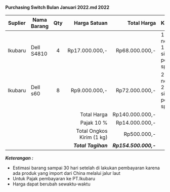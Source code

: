 **Purchasing Switch Bulan Januari 2022.md 2022**

| Suplier | Nama Barang | Qty |              Harga Satuan |           Total Harga | Keterangan                                                       |
| ------- | ----------- | :-: | ------------------------: | --------------------: | ---------------------------------------------------------------- |
| Ikubaru | Dell S4810  |  4  |            Rp17.000.000,- |        Rp68.000.000,- | 1 pcs untuk new spring, 1 pcs untuk siliwangi, 2 pcs untuk spare |
| Ikubaru | Dell s60    |  8  |             Rp9.000.000,- |        Rp72.000.000,- | 2 pcs untuk new spring, 2 pcs untuk siliwangi, 4 pcs untuk spare |
|         |             |     |               Total Harga |       Rp140.000.000,- |                                                                  |
|         |             |     |               Pajak  10 % |        Rp14.000.000,- |                                                                  |
|         |             |     | Total Ongkos Kirim (1 kg) |           Rp500.000,- |                                                                  |
|         |             |     |       ***Total Tagihan*** | ***Rp154.500.000,-*** |                                                                  |

***Keterangan :***
- Estimasi barang sampai 30 hari setelah di lakukan pembayaran karena ada produk yang import dari China melalui jalur laut
- Untuk Pajak pembayaran ke PT.Ikubaru
- Harga dapat berubah sewaktu-waktu